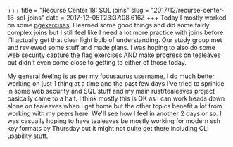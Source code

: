 +++
title = "Recurse Center 18: SQL joins"
slug = "2017/12/recurse-center-18-sql-joins"
date = 2017-12-05T23:37:08.616Z
+++
Today I mostly worked on some [pgexercises](https://pgexercises.com). I learned some good things and did some fairly complex joins but I still feel like I need a lot more practice with joins before I'll actually get that clear light bulb of understanding. Our study group met and reviewed some stuff and made plans. I was hoping to also do some web security capture the flag exercises AND make progress on tealeaves but didn't even come close to getting to either of those today.

My general feeling is as per my focusaurus username, I do much better working on just 1 thing at a time and the past few days I've tried to sprinkle in some web security and SQL stuff and my main rust/tealeaves project basically came to a halt. I think mostly this is OK as I can work heads down alone on tealeaves when I get home but the other topics benefit a lot from working with my peers here. We'll see how I feel in another 2 days or so. I was casually hoping to have tealeaves be mostly working for modern ssh key formats by Thursday but it might not quite get there including CLI usability stuff.
